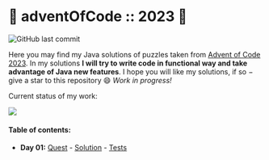 
# 🎄 adventOfCode :: 2023 🎄

![GitHub last commit](https://img.shields.io/github/last-commit/joajar/AdventOfCode2023)

Here you may find my Java solutions of puzzles taken from [Advent of Code 2023](https://adventofcode.com/2023).
In my solutions **I will try to write code in functional way and take advantage of Java new features**.
I hope you will like my solutions, if so &minus; give a star to this repository :smile: _Work in progress!_

Current status of my work:

![](https://badgen.net/badge/01/%E2%98%85/blue)

#### Table of contents: ####

* **Day 01:** [Quest](https://adventofcode.com/2023/day/1) - [Solution](src/main/java/eu/joajar/aoc2023/solutions/Solution01.java) - [Tests](src/test/java/eu/joajar/aoc2023/solutions/Solution01Test.java)



